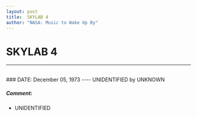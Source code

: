 ```yaml
---
layout: post
title:  SKYLAB 4
author: "NASA: Music to Wake Up By"
---
```


# SKYLAB 4
----
<br/>
### DATE: December 05, 1973
----
UNIDENTIFIED by UNKNOWN

##### Comment:
* UNIDENTIFIED
